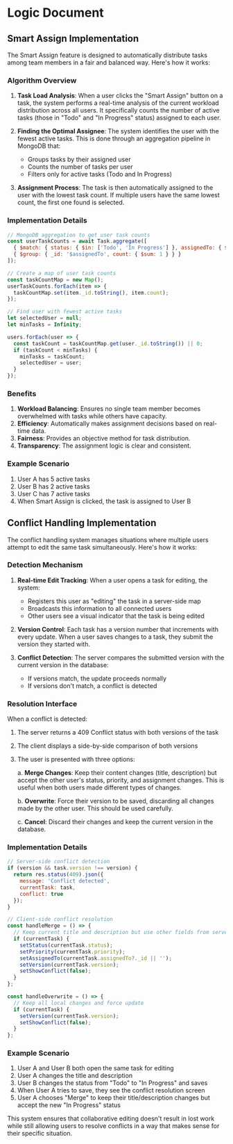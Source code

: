 # Logic Document

## Smart Assign Implementation

The Smart Assign feature is designed to automatically distribute tasks among team members in a fair and balanced way. Here's how it works:

### Algorithm Overview

1. **Task Load Analysis**: When a user clicks the "Smart Assign" button on a task, the system performs a real-time analysis of the current workload distribution across all users. It specifically counts the number of active tasks (those in "Todo" and "In Progress" status) assigned to each user.

2. **Finding the Optimal Assignee**: The system identifies the user with the fewest active tasks. This is done through an aggregation pipeline in MongoDB that:
   - Groups tasks by their assigned user
   - Counts the number of tasks per user
   - Filters only for active tasks (Todo and In Progress)

3. **Assignment Process**: The task is then automatically assigned to the user with the lowest task count. If multiple users have the same lowest count, the first one found is selected.

### Implementation Details

```javascript
// MongoDB aggregation to get user task counts
const userTaskCounts = await Task.aggregate([
  { $match: { status: { $in: ['Todo', 'In Progress'] }, assignedTo: { $ne: null } } },
  { $group: { _id: '$assignedTo', count: { $sum: 1 } } }
]);

// Create a map of user task counts
const taskCountMap = new Map();
userTaskCounts.forEach(item => {
  taskCountMap.set(item._id.toString(), item.count);
});

// Find user with fewest active tasks
let selectedUser = null;
let minTasks = Infinity;

users.forEach(user => {
  const taskCount = taskCountMap.get(user._id.toString()) || 0;
  if (taskCount < minTasks) {
    minTasks = taskCount;
    selectedUser = user;
  }
});
```

### Benefits

1. **Workload Balancing**: Ensures no single team member becomes overwhelmed with tasks while others have capacity.
2. **Efficiency**: Automatically makes assignment decisions based on real-time data.
3. **Fairness**: Provides an objective method for task distribution.
4. **Transparency**: The assignment logic is clear and consistent.

### Example Scenario

1. User A has 5 active tasks
2. User B has 2 active tasks
3. User C has 7 active tasks
4. When Smart Assign is clicked, the task is assigned to User B

## Conflict Handling Implementation

The conflict handling system manages situations where multiple users attempt to edit the same task simultaneously. Here's how it works:

### Detection Mechanism

1. **Real-time Edit Tracking**: When a user opens a task for editing, the system:
   - Registers this user as "editing" the task in a server-side map
   - Broadcasts this information to all connected users
   - Other users see a visual indicator that the task is being edited

2. **Version Control**: Each task has a version number that increments with every update. When a user saves changes to a task, they submit the version they started with.

3. **Conflict Detection**: The server compares the submitted version with the current version in the database:
   - If versions match, the update proceeds normally
   - If versions don't match, a conflict is detected

### Resolution Interface

When a conflict is detected:

1. The server returns a 409 Conflict status with both versions of the task
2. The client displays a side-by-side comparison of both versions
3. The user is presented with three options:

   a. **Merge Changes**: Keep their content changes (title, description) but accept the other user's status, priority, and assignment changes. This is useful when both users made different types of changes.
   
   b. **Overwrite**: Force their version to be saved, discarding all changes made by the other user. This should be used carefully.
   
   c. **Cancel**: Discard their changes and keep the current version in the database.

### Implementation Details

```javascript
// Server-side conflict detection
if (version && task.version !== version) {
  return res.status(409).json({ 
    message: 'Conflict detected',
    currentTask: task,
    conflict: true
  });
}

// Client-side conflict resolution
const handleMerge = () => {
  // Keep current title and description but use other fields from server version
  if (currentTask) {
    setStatus(currentTask.status);
    setPriority(currentTask.priority);
    setAssignedTo(currentTask.assignedTo?._id || '');
    setVersion(currentTask.version);
    setShowConflict(false);
  }
};

const handleOverwrite = () => {
  // Keep all local changes and force update
  if (currentTask) {
    setVersion(currentTask.version);
    setShowConflict(false);
  }
};
```

### Example Scenario

1. User A and User B both open the same task for editing
2. User A changes the title and description
3. User B changes the status from "Todo" to "In Progress" and saves
4. When User A tries to save, they see the conflict resolution screen
5. User A chooses "Merge" to keep their title/description changes but accept the new "In Progress" status

This system ensures that collaborative editing doesn't result in lost work while still allowing users to resolve conflicts in a way that makes sense for their specific situation.